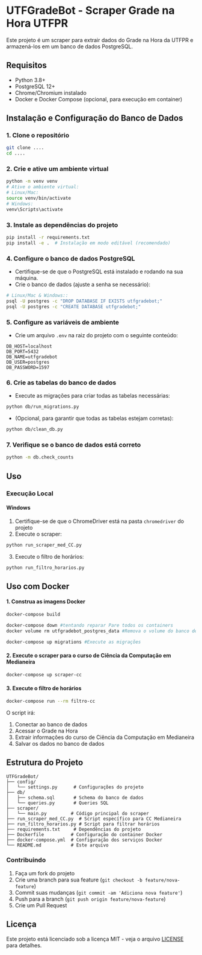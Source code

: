 # UTFGradeBot - Scraper Grade na Hora UTFPR

Este projeto é um scraper para extrair dados do Grade na Hora da UTFPR e armazená-los em um banco de dados PostgreSQL.

## Requisitos

- Python 3.8+
- PostgreSQL 12+
- Chrome/Chromium instalado
- Docker e Docker Compose (opcional, para execução em container)

## Instalação e Configuração do Banco de Dados

### 1. Clone o repositório
```bash
git clone ....
cd ....
```

### 2. Crie e ative um ambiente virtual
```bash
python -m venv venv
# Ative o ambiente virtual:
# Linux/Mac:
source venv/bin/activate
# Windows:
venv\Scripts\activate
```

### 3. Instale as dependências do projeto
```bash
pip install -r requirements.txt
pip install -e .  # Instalação em modo editável (recomendado)
```

### 4. Configure o banco de dados PostgreSQL
- Certifique-se de que o PostgreSQL está instalado e rodando na sua máquina.
- Crie o banco de dados (ajuste a senha se necessário):
```bash
# Linux/Mac & Windows::
psql -U postgres -c "DROP DATABASE IF EXISTS utfgradebot;"
psql -U postgres -c "CREATE DATABASE utfgradebot;"
```

### 5. Configure as variáveis de ambiente
- Crie um arquivo `.env` na raiz do projeto com o seguinte conteúdo:
```
DB_HOST=localhost
DB_PORT=5432
DB_NAME=utfgradebot
DB_USER=postgres
DB_PASSWORD=1597
```

### 6. Crie as tabelas do banco de dados
- Execute as migrações para criar todas as tabelas necessárias:
```bash
python db/run_migrations.py
```
- (Opcional, para garantir que todas as tabelas estejam corretas):
```bash
python db/clean_db.py
```

### 7. Verifique se o banco de dados está correto
```bash
python -m db.check_counts
```

## Uso

### Execução Local

#### Windows
1. Certifique-se de que o ChromeDriver está na pasta `chromedriver` do projeto
2. Execute o scraper:
```bash
python run_scraper_med_CC.py
```
3. Execute o filtro de horários:
```bash
python run_filtro_horarios.py
```

## Uso com Docker

#### 1. Construa as imagens Docker
```bash
docker-compose build
```
```bash
docker-compose down #tentando reparar Pare todos os containers
docker volume rm utfgradebot_postgres_data #Remova o volume do banco de dados
```
```bash
docker-compose up migrations #Execute as migrações
```

#### 2. Execute o scraper para o curso de Ciência da Computação em Medianeira
```bash
docker-compose up scraper-cc
```

#### 3. Execute o filtro de horários
```bash
docker-compose run --rm filtro-cc
```

O script irá:
1. Conectar ao banco de dados
2. Acessar o Grade na Hora
3. Extrair informações do curso de Ciência da Computação em Medianeira
4. Salvar os dados no banco de dados

## Estrutura do Projeto

```
UTFGradeBot/
├── config/
│   └── settings.py      # Configurações do projeto
├── db/
│   ├── schema.sql       # Schema do banco de dados
│   └── queries.py       # Queries SQL
├── scraper/
│   └── main.py         # Código principal do scraper
├── run_scraper_med_CC.py  # Script específico para CC Medianeira
├── run_filtro_horarios.py # Script para filtrar horários
├── requirements.txt     # Dependências do projeto
├── Dockerfile          # Configuração do container Docker
├── docker-compose.yml  # Configuração dos serviços Docker
└── README.md           # Este arquivo
```

### Contribuindo

1. Faça um fork do projeto
2. Crie uma branch para sua feature (`git checkout -b feature/nova-feature`)
3. Commit suas mudanças (`git commit -am 'Adiciona nova feature'`)
4. Push para a branch (`git push origin feature/nova-feature`)
5. Crie um Pull Request

## Licença

Este projeto está licenciado sob a licença MIT - veja o arquivo [LICENSE](LICENSE) para detalhes.
